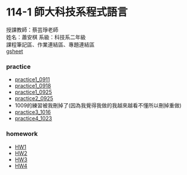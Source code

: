 # 114-1 師大科技系程式語言
授課教師：蔡芸琤老師  
姓名：蕭安棋 系級：科技系二年級   
課程筆記區、作業連結區、專題連結區   
[gsheet](https://docs.google.com/spreadsheets/d/1nuhUMYejx4I0uq-2Fro6Bjlpd0H1VW0ecVyKXM1AePA/edit?usp=sharing)

### practice      
* [practice1_0911](https://github.com/41371131h-chi/114-1-/blob/82c5f5863bc42a3e2f57533f45703d9aab470abc/%E4%BD%9C%E6%A5%AD1.ipynb)   
* [practice1_0918](https://github.com/41371131h-chi/114-1-/blob/82c5f5863bc42a3e2f57533f45703d9aab470abc/%E4%BD%9C%E6%A5%AD1_0918.ipynb)  
* [practice1_0925](https://github.com/41371131h-chi/114-1-/blob/b82604ee9569177f89bcb37e50421b8c2fc8841c/HW1.ipynb)   
* [practice2_0925](https://github.com/41371131h-chi/114-1-/blob/5183ccfd22f128fb226d2b70d4af17c082088456/HW2.ipynb)
* 1009的練習被我刪掉了(因為我覺得我做的我越來越看不懂所以刪掉重做)
* [practice3_1016](https://github.com/41371131h-chi/114-1-/blob/b4f605540d422e0bd1dc215959865cc09eaa365a/HW3.ipynb)
* [practice4_1023](https://github.com/41371131h-chi/114-1-/blob/6c9d9fb349f9b1ef968315f4b6158d97e540e4df/HW4.ipynb)

### homework  
* [HW1](https://github.com/41371131h-chi/114-1-/blob/b82604ee9569177f89bcb37e50421b8c2fc8841c/HW1.ipynb)   
* [HW2](https://github.com/41371131h-chi/114-1-/blob/5183ccfd22f128fb226d2b70d4af17c082088456/HW2.ipynb)
* [HW3](https://github.com/41371131h-chi/114-1-/blob/b4f605540d422e0bd1dc215959865cc09eaa365a/HW3.ipynb)
* [HW4](https://github.com/41371131h-chi/114-1-/blob/6c9d9fb349f9b1ef968315f4b6158d97e540e4df/HW4.ipynb)
